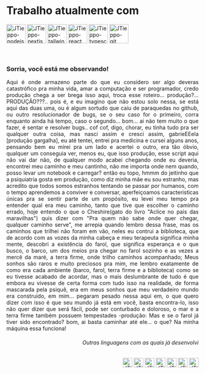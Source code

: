 <div>
    <h1>Trabalho atualmente com</h1>
    <img align="center" alt="JTieppo-nodejs" height="50" width="50" src="https://github.com/JTieppo/JTieppo/blob/main/imgs/nodejs.png">
    <img align="center" alt="JTieppo-nextjs" height="50" width="50" src="https://github.com/JTieppo/JTieppo/blob/main/imgs/nextjs.png">
    <img align="center" alt="JTieppo-tailwind" height="50" whidth="50" src="https://github.com/JTieppo/JTieppo/blob/main/imgs/tailwind.png">
    <img align="center" alt="JTieppo-react" height="50" width="50" src="https://github.com/JTieppo/JTieppo/blob/main/imgs/react.png">
    <img align="center" alt="JTieppo-typescript" height="50" width="50" src="https://github.com/JTieppo/JTieppo/blob/main/imgs/typescript.png">
    <img align="center" alt="JTieppo-git" height="50" width="50" src="https://github.com/JTieppo/JTieppo/blob/main/imgs/git.png">
</div>
    <br><br>
    <h3>Sorria, você está me observando!</h3>
    <p align="justify">Aqui é onde armazeno parte do que eu considero ser algo deveras catastrófico pra minha vida, amar a computação e ser programador, credo produção chega a ser brega isso aqui, troca esse roteiro... produção?... PRODUÇÃO???..  pois é, e eu imagino que não estou solo nessa, se está aqui das duas uma, ou é algum sortudo que caiu de paraquedas no github, ou outro resolucionador de bugs, se o seu caso for o primeiro, corra enquanto ainda há tempo, caso o segundo... bom... ai não tem muito o que fazer, é sentar e resolver bugs.. cof cof, digo, chorar, eu tinha tudo pra ser qualquer outra coisa, mas nasci assim e cresci assim, gabrieEEela [produção gargalha], eu até tentei, entrei pra medicina e cursei alguns anos, pensando bem eu mirei pra um lado e acertei o outro, era tão óbvio, qualquer um conseguia ver, menos eu, que isso produção, esse script aqui não vai dar não, de qualquer modo acabei chegando onde eu deveria, encontrei meu caminho e meu cantinho, não me importa onde nem quando, posso levar um notebook e carregar? então eu topo, hmmm do jeitinho que a psiquiatria gosta em produção, como diz minha mãe eu sou estranho, mas acredito que todos somos estranhos tentando se passar por humanos, com o tempo aprendemos a conviver e conversar, aperfeiçoamos caracteristicas únicas pra se sentir parte de um propósito, eu levei meu tempo pra entender qual era meu caminho, tanto que tive que escolher o caminho errado, hoje entendo o que o Cheshire(gato do livro "Aclice no pais das maravilhas") quis dizer com "Pra quem não sabe onde quer chegar, qualquer caminho serve", me arrepia quando lembro dessa frase, mas os caminhos que trilhei não foram em vão, neles eu contrui a biblioteca, que de acordo com as vozes da minha cabeça e meu terapeuta significa minha mente, descobri a existência do farol, que significa esperança e o que busco, o barco, um dos meios pra chegar no farol sozinho e as vezes a mercê da maré, a terra firme, onde trilho caminhos acompanhado; Meus sonhos são raros e muito preciosos pra mim, me lembro exatamente de como era cada ambiente (barco, farol, terra firme e a biblioteca) como se eu tivesse acabado de acordar, mas o mais deslumbrante de tudo é que embora eu vivesse de certa forma com tudo isso na realidade, de forma mascarada pela psiquê, era em meus sonhos que meu verdadeiro mundo era construido, em mim... pegaram pesado nessa aqui em, o que quero dizer com isso é que seu mundo já está em você, basta encontra-lo, isso não quer dizer que será fácil, pode ser conturbado e doloroso, o mar e a terra firme também possuem tempestades -produção: Mas e se o farol já tiver sido encontrado? bom, ai basta caminhar até ele... o que? Na minha máquina essa funciona!</p>
    <h6 align="end">Outras linguagens com as quais já desenvolvi</h6>
    <div align="end">
        <img align="center" alt="JTieppo-Python" height="25" width="25" src="https://github.com/JTieppo/JTieppo/blob/main/imgs/python.png">
        <img align="center" alt="JTieppo-c" height="25" width="25" src="https://github.com/JTieppo/JTieppo/blob/main/imgs/c.png">
        <img align="center" alt="JTieppo-java" height="25" width="25" src="https://github.com/JTieppo/JTieppo/blob/main/imgs/java.png">
        <img align="center" alt="JTieppo-JS" heigth="25" width="25" src="https://github.com/JTieppo/JTieppo/blob/main/imgs/java-script.png">
        <img align="center" alt="JTieppo-css" height="25" width="25" src="https://github.com/JTieppo/JTieppo/blob/main/imgs/css.png">
        <img align="center" alt="JTieppo-html" height="25" width="25" src="https://github.com/JTieppo/JTieppo/blob/main/imgs/html.png">        
        <img align="center" alt="JTieppo-c" height="25" width="25" src="https://github.com/JTieppo/JTieppo/blob/main/imgs/lua.png">
    </div>
</div>
